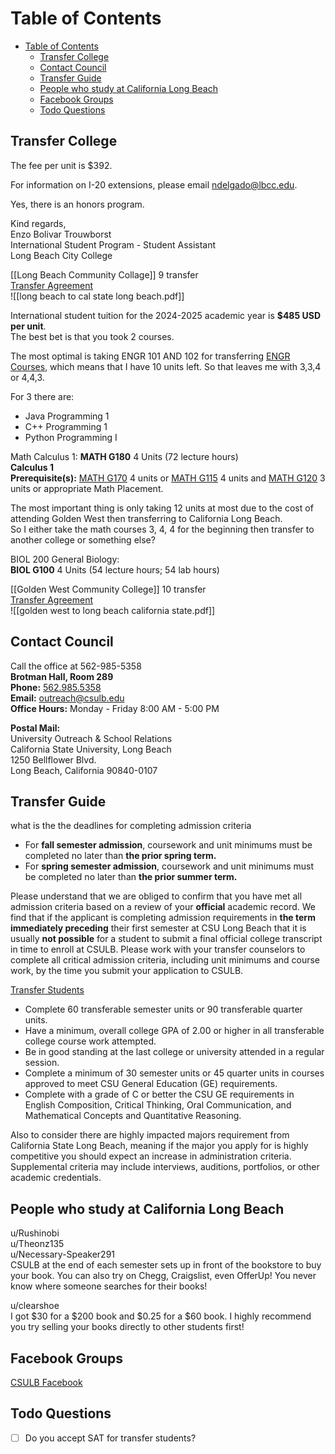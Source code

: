 # Table of Contents
- [Table of Contents](#table-of-contents)
  - [Transfer College](#transfer-college)
  - [Contact Council](#contact-council)
  - [Transfer Guide](#transfer-guide)
  - [People who study at California Long Beach](#people-who-study-at-california-long-beach)
  - [Facebook Groups](#facebook-groups)
  - [Todo Questions](#todo-questions)

## Transfer College
The fee per unit is $392.

For information on I-20 extensions, please email [ndelgado@lbcc.edu](mailto:ndelgado@lbcc.edu).

Yes, there is an honors program.

Kind regards,   
Enzo Bolivar Trouwborst  
International Student Program - Student Assistant  
Long Beach City College

[[Long Beach Community Collage]] 9 transfer  
[Transfer Agreement](https://assist.org/transfer/results?year=75&institution=135&agreement=81&agreementType=to&view=agreement&viewBy=major&viewSendingAgreements=false&viewByKey=75%2F135%2Fto%2F81%2FMajor%2F9494c809-1d78-4fea-cb02-08dc9fb15dbb)  
![[long beach to cal state long beach.pdf]]

International student tuition for the 2024-2025 academic year is **$485 USD per unit**.  
The best bet is that you took 2 courses.

The most optimal is taking ENGR 101 AND 102 for transferring [ENGR Courses](https://catalog.cccd.edu/golden-west/course-descriptions/credit-courses/engr/), which means that I have 10 units left. So that leaves me with 3,3,4 or 4,4,3.

For 3 there are:
- Java Programming 1
- C++ Programming 1
- Python Programming I

Math Calculus 1:
**MATH G180** 4 Units (72 lecture hours)  
**Calculus 1**  
**Prerequisite(s):** [MATH G170](https://catalog.cccd.edu/search/?P=MATH%20G170) 4 units or [MATH G115](https://catalog.cccd.edu/search/?P=MATH%20G115) 4 units and [MATH G120](https://catalog.cccd.edu/search/?P=MATH%20G120) 3 units or appropriate Math Placement.

The most important thing is only taking 12 units at most due to the cost of attending Golden West then transferring to California Long Beach.  
So I either take the math courses 3, 4, 4 for the beginning then transfer to another college or something else?

BIOL 200 General Biology:  
**BIOL G100** 4 Units (54 lecture hours; 54 lab hours)

[[Golden West Community College]] 10 transfer  
[Transfer Agreement](https://assist.org/transfer/results?year=75&institution=55&agreement=81&agreementType=to&view=agreement&viewBy=major&viewSendingAgreements=false&viewByKey=75%2F55%2Fto%2F81%2FMajor%2F9494c809-1d78-4fea-cb02-08dc9fb15dbb)  
![[golden west to long beach california state.pdf]]

## Contact Council
Call the office at 562-985-5358  
**Brotman Hall, Room 289**  
**Phone:** [562.985.5358](tel:+15629855358)  
**Email:** [outreach@csulb.edu](mailto:outreach@csulb.edu)  
**Office Hours:** Monday - Friday 8:00 AM - 5:00 PM

**Postal Mail:**  
University Outreach & School Relations  
California State University, Long Beach  
1250 Bellflower Blvd.  
Long Beach, California 90840-0107

## Transfer Guide
what is the the deadlines for completing admission criteria  
- For **fall semester admission**, coursework and unit minimums must be completed no later than **the prior spring term.**
- For **spring semester admission**, coursework and unit minimums must be completed no later than **the prior summer term.**

Please understand that we are obliged to confirm that you have met all admission criteria based on a review of your **official** academic record. We find that if the applicant is completing admission requirements in **the term immediately preceding** their first semester at CSU Long Beach that it is usually **not possible** for a student to submit a final official college transcript in time to enroll at CSULB. Please work with your transfer counselors to complete all critical admission criteria, including unit minimums and course work, by the time you submit your application to CSULB.

[Transfer Students](https://www.csulb.edu/student-affairs/university-outreach-school-relations/transfer-students)
- Complete 60 transferable semester units or 90 transferable quarter units.
- Have a minimum, overall college GPA of 2.00 or higher in all transferable college course work attempted.
- Be in good standing at the last college or university attended in a regular session.
- Complete a minimum of 30 semester units or 45 quarter units in courses approved to meet CSU General Education (GE) requirements.
- Complete with a grade of C or better the CSU GE requirements in English Composition, Critical Thinking, Oral Communication, and Mathematical Concepts and Quantitative Reasoning.

Also to consider there are highly impacted majors requirement from California State Long Beach, meaning if the major you apply for is highly competitive you should expect an increase in administration criteria. Supplemental criteria may include interviews, auditions, portfolios, or other academic credentials.

## People who study at California Long Beach
u/Rushinobi  
u/Theonz135  
u/Necessary-Speaker291  
CSULB at the end of each semester sets up in front of the bookstore to buy your book. You can also try on Chegg, Craigslist, even OfferUp! You never know where someone searches for their books!

u/clearshoe  
I got $30 for a $200 book and $0.25 for a $60 book. I highly recommend you try selling your books directly to other students first!

## Facebook Groups
[CSULB Facebook](https://www.facebook.com/csulb/)

## Todo Questions
- [ ] Do you accept SAT for transfer students?


